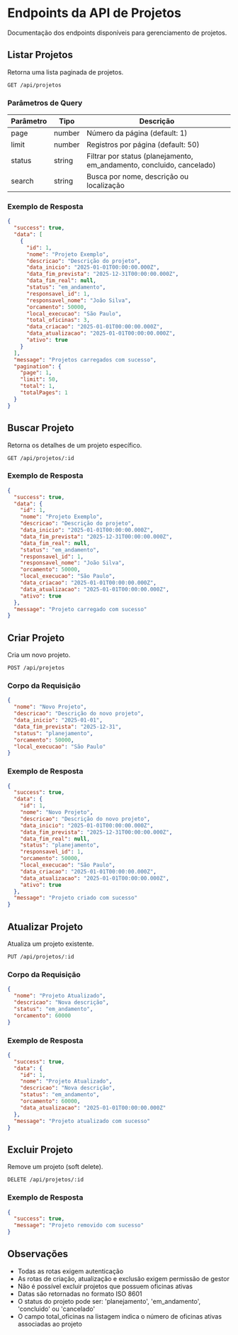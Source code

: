 # Endpoints da API de Projetos

Documentação dos endpoints disponíveis para gerenciamento de projetos.

## Listar Projetos

Retorna uma lista paginada de projetos.

`GET /api/projetos`

### Parâmetros de Query

| Parâmetro | Tipo | Descrição |
|-----------|------|-----------|
| page | number | Número da página (default: 1) |
| limit | number | Registros por página (default: 50) |
| status | string | Filtrar por status (planejamento, em_andamento, concluido, cancelado) |
| search | string | Busca por nome, descrição ou localização |

### Exemplo de Resposta

```json
{
  "success": true,
  "data": [
    {
      "id": 1,
      "nome": "Projeto Exemplo",
      "descricao": "Descrição do projeto",
      "data_inicio": "2025-01-01T00:00:00.000Z",
      "data_fim_prevista": "2025-12-31T00:00:00.000Z",
      "data_fim_real": null,
      "status": "em_andamento",
      "responsavel_id": 1,
      "responsavel_nome": "João Silva",
      "orcamento": 50000,
      "local_execucao": "São Paulo",
      "total_oficinas": 3,
      "data_criacao": "2025-01-01T00:00:00.000Z",
      "data_atualizacao": "2025-01-01T00:00:00.000Z",
      "ativo": true
    }
  ],
  "message": "Projetos carregados com sucesso",
  "pagination": {
    "page": 1,
    "limit": 50,
    "total": 1,
    "totalPages": 1
  }
}
```

## Buscar Projeto

Retorna os detalhes de um projeto específico.

`GET /api/projetos/:id`

### Exemplo de Resposta

```json
{
  "success": true,
  "data": {
    "id": 1,
    "nome": "Projeto Exemplo",
    "descricao": "Descrição do projeto",
    "data_inicio": "2025-01-01T00:00:00.000Z",
    "data_fim_prevista": "2025-12-31T00:00:00.000Z",
    "data_fim_real": null,
    "status": "em_andamento",
    "responsavel_id": 1,
    "responsavel_nome": "João Silva",
    "orcamento": 50000,
    "local_execucao": "São Paulo",
    "data_criacao": "2025-01-01T00:00:00.000Z",
    "data_atualizacao": "2025-01-01T00:00:00.000Z",
    "ativo": true
  },
  "message": "Projeto carregado com sucesso"
}
```

## Criar Projeto

Cria um novo projeto.

`POST /api/projetos`

### Corpo da Requisição

```json
{
  "nome": "Novo Projeto",
  "descricao": "Descrição do novo projeto",
  "data_inicio": "2025-01-01",
  "data_fim_prevista": "2025-12-31",
  "status": "planejamento",
  "orcamento": 50000,
  "local_execucao": "São Paulo"
}
```

### Exemplo de Resposta

```json
{
  "success": true,
  "data": {
    "id": 1,
    "nome": "Novo Projeto",
    "descricao": "Descrição do novo projeto",
    "data_inicio": "2025-01-01T00:00:00.000Z",
    "data_fim_prevista": "2025-12-31T00:00:00.000Z",
    "data_fim_real": null,
    "status": "planejamento",
    "responsavel_id": 1,
    "orcamento": 50000,
    "local_execucao": "São Paulo",
    "data_criacao": "2025-01-01T00:00:00.000Z",
    "data_atualizacao": "2025-01-01T00:00:00.000Z",
    "ativo": true
  },
  "message": "Projeto criado com sucesso"
}
```

## Atualizar Projeto

Atualiza um projeto existente.

`PUT /api/projetos/:id`

### Corpo da Requisição

```json
{
  "nome": "Projeto Atualizado",
  "descricao": "Nova descrição",
  "status": "em_andamento",
  "orcamento": 60000
}
```

### Exemplo de Resposta

```json
{
  "success": true,
  "data": {
    "id": 1,
    "nome": "Projeto Atualizado",
    "descricao": "Nova descrição",
    "status": "em_andamento",
    "orcamento": 60000,
    "data_atualizacao": "2025-01-01T00:00:00.000Z"
  },
  "message": "Projeto atualizado com sucesso"
}
```

## Excluir Projeto

Remove um projeto (soft delete).

`DELETE /api/projetos/:id`

### Exemplo de Resposta

```json
{
  "success": true,
  "message": "Projeto removido com sucesso"
}
```

## Observações

- Todas as rotas exigem autenticação
- As rotas de criação, atualização e exclusão exigem permissão de gestor
- Não é possível excluir projetos que possuem oficinas ativas
- Datas são retornadas no formato ISO 8601
- O status do projeto pode ser: 'planejamento', 'em_andamento', 'concluido' ou 'cancelado'
- O campo total_oficinas na listagem indica o número de oficinas ativas associadas ao projeto
